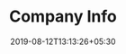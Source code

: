 ---
title: "Company Info"
date: 2019-08-12T13:13:26+05:30
type: "credit-report/share"
layout: "company-info-error"

currentinfo: 'incomplete error'
currentpayment: ''
currentkyc: ''
currentreport: ''

loggedin: true
progressBar: true
---